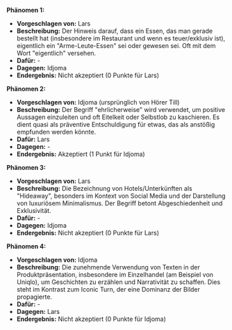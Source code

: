 **Phänomen 1:**
* **Vorgeschlagen von:** Lars
* **Beschreibung:**  Der Hinweis darauf, dass ein Essen, das man gerade bestellt hat (insbesondere im Restaurant und wenn es teuer/exklusiv ist), eigentlich ein "Arme-Leute-Essen" sei oder gewesen sei.  Oft mit dem Wort "eigentlich" versehen.
* **Dafür:** -
* **Dagegen:** Idjoma
* **Endergebnis:** Nicht akzeptiert (0 Punkte für Lars)

**Phänomen 2:**
* **Vorgeschlagen von:** Idjoma (ursprünglich von Hörer Till)
* **Beschreibung:** Der Begriff "ehrlicherweise" wird verwendet, um positive Aussagen einzuleiten und oft Eitelkeit oder Selbstlob zu kaschieren. Es dient quasi als präventive Entschuldigung für etwas, das als anstößig empfunden werden könnte.
* **Dafür:** Lars
* **Dagegen:** -
* **Endergebnis:** Akzeptiert (1 Punkt für Idjoma)

**Phänomen 3:**
* **Vorgeschlagen von:** Lars
* **Beschreibung:**  Die Bezeichnung von Hotels/Unterkünften als "Hideaway", besonders im Kontext von Social Media und der Darstellung von luxuriösem Minimalismus. Der Begriff betont Abgeschiedenheit und Exklusivität.
* **Dafür:** -
* **Dagegen:** Idjoma
* **Endergebnis:** Nicht akzeptiert (0 Punkte für Lars)

**Phänomen 4:**
* **Vorgeschlagen von:** Idjoma
* **Beschreibung:**  Die zunehmende Verwendung von Texten in der Produktpräsentation, insbesondere im Einzelhandel (am Beispiel von Uniqlo), um Geschichten zu erzählen und Narrativität zu schaffen. Dies steht im Kontrast zum Iconic Turn, der eine Dominanz der Bilder propagierte.
* **Dafür:** -
* **Dagegen:** Lars
* **Endergebnis:** Nicht akzeptiert (0 Punkte für Idjoma)
